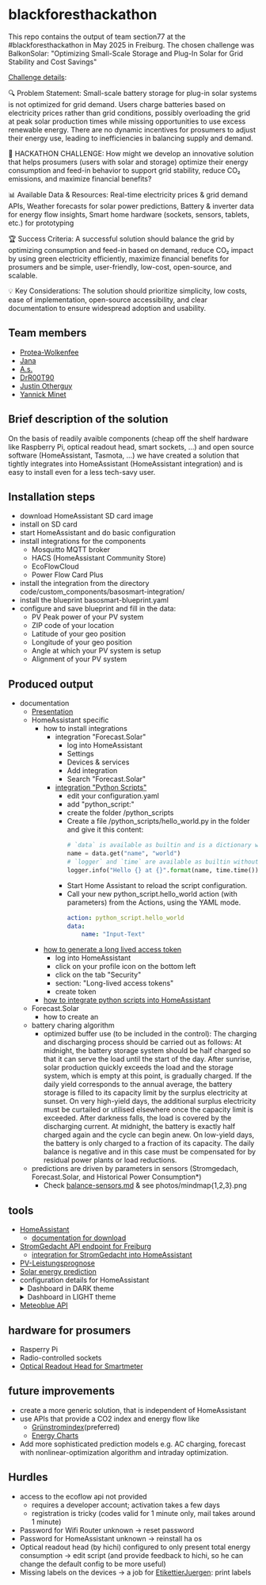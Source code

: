 # blackforesthackathon
This repo contains the output of team section77 at the #blackforesthackathon in May 2025 in Freiburg. The chosen challenge was BalkonSolar: "Optimizing Small-Scale Storage and Plug-In Solar for Grid Stability and Cost Savings"

[Challenge details](https://www.blackforesthackathon.de/challenges-data-decoded/):

🔍 Problem Statement: Small-scale battery storage for plug-in solar systems is not optimized for grid demand. Users charge batteries based on electricity prices rather than grid conditions, possibly overloading the grid at peak solar production times while missing opportunities to use excess renewable energy. There are no dynamic incentives for prosumers to adjust their energy use, leading to inefficiencies in balancing supply and demand.

🎯 HACKATHON CHALLENGE: How might we develop an innovative solution that helps prosumers (users with solar and storage) optimize their energy consumption and feed-in behavior to support grid stability, reduce CO₂ emissions, and maximize financial benefits?

📊 Available Data & Resources: Real-time electricity prices & grid demand APIs, Weather forecasts for solar power predictions, Battery & inverter data for energy flow insights, Smart home hardware (sockets, sensors, tablets, etc.) for prototyping

🏆 Success Criteria: A successful solution should balance the grid by optimizing consumption and feed-in based on demand, reduce CO₂ impact by using green electricity efficiently, maximize financial benefits for prosumers and be simple, user-friendly, low-cost, open-source, and scalable.

💡 Key Considerations: The solution should prioritize simplicity, low costs, ease of implementation,
open-source accessibility, and clear documentation to ensure widespread adoption and usability.

## Team members
- [Protea-Wolkenfee](https://github.com/Protea-Wolkenfee)
- [Jana](https://github.com/jaaana)
- [A.s.](https://github.com/adRn-s)
- [DrR00T90](https://github.com/DrR00T90)
- [Justin Otherguy](https://github.com/justinotherguy)
- [Yannick Minet](https://github.com/minetman)

## Brief description of the solution
On the basis of readily avaible components (cheap off the shelf hardware like Raspberry Pi, optical readout head, smart sockets, ...) and open source software (HomeAssistant, Tasmota, ...) we have created a solution that tightly integrates into HomeAssistant (HomeAssistant integration) and is easy to install even for a less tech-savy user.

## Installation steps
- download HomeAssistant SD card image
- install on SD card
- start HomeAssistant and do basic configuration
- install integrations for the components
  - Mosquitto MQTT broker 
  - HACS (HomeAssistant Community Store)
  - EcoFlowCloud
  - Power Flow Card Plus
- install the integration from the directory code/custom_components/basosmart-integration/
- install the blueprint basosmart-blueprint.yaml
- configure and save blueprint and fill in the data:
  - PV Peak power of your PV system
  - ZIP code of your location
  - Latitude of your geo position
  - Longitude of your geo position
  - Angle at which your PV system is setup
  - Alignment of your PV system

## Produced output
- documentation
  - [Presentation](https://new.express.adobe.com/id/urn:aaid:sc:EU:eb22591b-47b1-543f-af10-bcdc7bdd499b?invite=true&accept=true&promoid=YXPZFV9S&mv=other)
  - HomeAssistant specific
    - how to install integrations
      - integration "Forecast.Solar"
          - log into HomeAssistant
          - Settings
          - Devices & services
          - Add integration
          - Search "Forecast.Solar"
      - [integration "Python Scripts"](https://www.home-assistant.io/integrations/python_script)
          - edit your configuration.yaml
          - add "python_script:"
          - create the folder <config>/python_scripts
          - Create a file <config>/python_scripts/hello_world.py in the folder and give it this content:
              ```Python
              # `data` is available as builtin and is a dictionary with the input data.
              name = data.get("name", "world")
              # `logger` and `time` are available as builtin without the need of explicit import.
              logger.info("Hello {} at {}".format(name, time.time()))
              ```
          - Start Home Assistant to reload the script configuration.
          - Call your new python_script.hello_world action (with parameters) from the Actions, using the YAML mode.
              ```YAML
              action: python_script.hello_world
              data:
                  name: "Input-Text"
              ```
    - [how to generate a long lived access token](https://community.home-assistant.io/t/how-to-get-long-lived-access-token/162159)
      - log into HomeAssistant
      - click on your profile icon on the bottom left
      - click on the tab "Security"
      - section: "Long-lived access tokens"
      - create token
    - [how to integrate python scripts into HomeAssistant](https://www.home-assistant.io/integrations/python_script/)
  - Forecast.Solar
    - how to create an 
  - battery charing algorithm
      - optimized buffer use (to be included in the control):
          The charging and discharging process should be carried out as follows: At midnight, the battery storage system should be half charged so that it can serve the load until the start of the day. After sunrise, solar production quickly exceeds the load and the storage system, which is empty at this point, is gradually charged. If the daily yield corresponds to the annual average, the battery storage is filled to its capacity limit by the surplus electricity at sunset. On very high-yield days, the additional surplus electricity must be curtailed or utilised elsewhere once the capacity limit is exceeded. After darkness falls, the load is covered by the discharging current. At midnight, the battery is exactly half charged again and the cycle can begin anew. On low-yield days, the battery is only charged to a fraction of its capacity. The daily balance is negative and in this case must be compensated for by residual power plants or load reductions.
  - predictions are driven by parameters in sensors (Stromgedach, Forecast.Solar, and Historical Power Consumption*)
    * Check [balance-sensors.md](./balance-sensors.md) & see photos/mindmap{1,2,3}.png

## tools
  - [HomeAssistant](https://www.home-assistant.io/)
    - [documentation for download](https://www.home-assistant.io/installation/raspberrypi#downloading-the-home-assistant-image)
  - [StromGedacht API endpoint for Freiburg](https://api.stromgedacht.de/v1/now?zip=79110)
    - [integration for StromGedacht into HomeAssistant](https://community.home-assistant.io/t/stromgedacht-api-integration/568465)
  - [PV-Leistungsprognose](https://www.photovoltaikforum.com/wissen/entry/39-kostenfreie-photovoltaik-leistungsprognose-f%C3%BCr-10-tageszeitfenster-mit-kostenfre/)
  - [Solar energy prediction](https://openweathermap.org/api/solar-energy-prediction)
  - configuration details for HomeAssistant
    <details>
      <summary>Dashboard in DARK theme</summary>
      ![](./screenshot-dark.png)
    </details>
    <!-- see our [raw_dashboard_data](./raw_dashboard_data) -->
    <details>
      <summary>Dashboard in LIGHT theme</summary>
      ![](./screenshot-light.png)
    </details>
  - [Meteoblue API](https://content.meteoblue.com/de/unternehmensloesungen/wetter-apis)

## hardware for prosumers
  - Rasperry Pi
  - Radio-controlled sockets
  - [Optical Readout Head for Smartmeter](https://www.ebay.de/sch/i.html?_nkw=hichi&_odkw=hichi)

## future improvements
- create a more generic solution, that is independent of HomeAssistant
- use APIs that provide a CO2 index and energy flow like 
  - [Grünstromindex](https://gruenstromindex.de/assets/js/)(preferred)
  - [Energy Charts](https://energy-charts.info/api.html?l=de&c=DE)
- Add more sophisticated prediction models e.g. AC charging, forecast with nonlinear-optimization algorithm and intraday optimization.

## Hurdles
- access to the ecoflow api not provided
  - requires a developer account; activation takes a few days
  - registration is tricky (codes valid for 1 minute only, mail takes around 1 minute)
- Password for Wifi Router unknown -> reset password
- Password for HomeAssistant unknown -> reinstall ha os
- Optical readout head (by hichi) configured to only present total energy consumption -> edit script (and provide feedback to hichi, so he can change the default config to be more useful)
- Missing labels on the devices -> a job for [EtikettierJuergen](https://chaos.social/@justinotherguy/114483033539956358): print labels